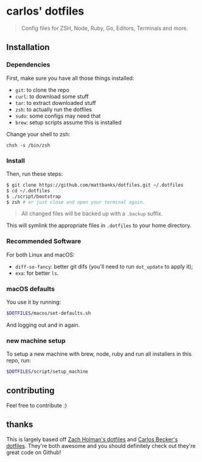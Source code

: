 # carlos' dotfiles

> Config files for ZSH, Node, Ruby, Go, Editors, Terminals and more.

[ap]: https://github.com/getantibody/antibody
[ab]: https://img.shields.io/badge/powered%20by-antibody-blue.svg?style=flat-square
[tb]: https://img.shields.io/travis/caarlos0/dotfiles/master.svg?style=flat-square
[tp]: https://travis-ci.org/caarlos0/dotfiles
[scrn]: /docs/screenshot.png

## Installation

### Dependencies

First, make sure you have all those things installed:

- `git`: to clone the repo
- `curl`: to download some stuff
- `tar`: to extract downloaded stuff
- `zsh`: to actually run the dotfiles
- `sudo`: some configs may need that
- `brew`: setup scripts assume this is installed

Change your shell to zsh:

`chsh -s /bin/zsh`

### Install

Then, run these steps:

```sh
$ git clone https://github.com/mattbanks/dotfiles.git ~/.dotfiles
$ cd ~/.dotfiles
$ ./script/bootstrap
$ zsh # or just close and open your terminal again.
```

> All changed files will be backed up with a `.backup` suffix.

This will symlink the appropriate files in `.dotfiles` to your home directory.

### Recommended Software

For both Linux and macOS:

- `diff-so-fancy`: better git difs (you'll need to run `dot_update` to apply it);
- `exa`: for better `ls`.

### macOS defaults

You use it by running:

```sh
$DOTFILES/macos/set-defaults.sh
```

And logging out and in again.

### new machine setup

To setup a new machine with brew, node, ruby and run all installers in this repo, run:

```sh
$DOTFILES/script/setup_machine
```

## contributing

Feel free to contribute :)

## thanks

This is largely based off [Zach Holman's dotfiles](https://github.com/holman/dotfiles) and [Carlos Becker's dotfiles](https://github.com/caarlos0/dotfiles). They're both awesome and you should definitely check out they're great code on Github!
